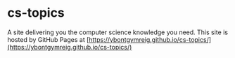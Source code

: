 # cs-topics
A site delivering you the computer science knowledge you need.
This site is hosted by GitHub Pages at [https://ybontgymreig.github.io/cs-topics/](https://ybontgymreig.github.io/cs-topics/)
